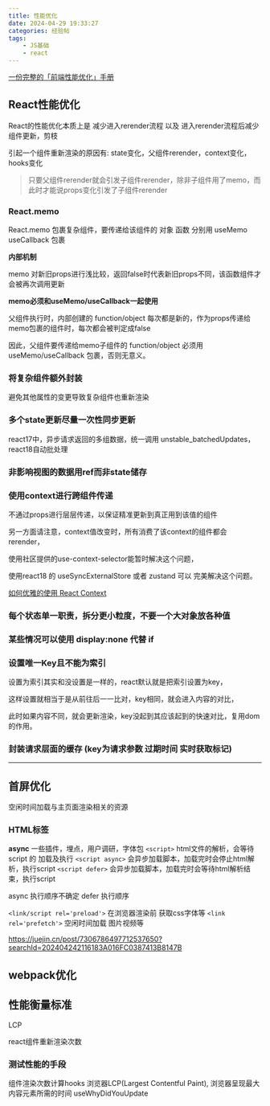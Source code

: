 ```yaml
---
title: 性能优化
date: 2024-04-29 19:33:27
categories: 经验帖
tags:
    - JS基础
    - react
---
```


[一份完整的「前端性能优化」手册](https://juejin.cn/post/7429128606749949978#heading-13)

## React性能优化

React的性能优化本质上是 减少进入rerender流程 以及 进入rerender流程后减少组件更新，剪枝

引起一个组件重新渲染的原因有: state变化，父组件rerender，context变化，hooks变化

> 只要父组件rerender就会引发子组件rerender，除非子组件用了memo，而此时才能说props变化引发了子组件rerender

### React.memo

React.memo 包裹复杂组件，要传递给该组件的 对象 函数 分别用 useMemo useCallback 包裹

__内部机制__

memo 对新旧props进行浅比较，返回false时代表新旧props不同，该函数组件才会被再次调用更新

__memo必须和useMemo/useCallback一起使用__

父组件执行时，内部创建的 function/object 每次都是新的，作为props传递给memo包裹的组件时，每次都会被判定成false

因此，父组件要传递给memo子组件的 function/object 必须用 useMemo/useCallback 包裹，否则无意义。

### 将复杂组件额外封装

避免其他属性的变更导致复杂组件也重新渲染

### 多个state更新尽量一次性同步更新

react17中，异步请求返回的多组数据，统一调用 unstable_batchedUpdates，react18自动批处理

### 非影响视图的数据用ref而非state储存

### 使用context进行跨组件传递

不通过props进行层层传递，以保证精准更新到真正用到该值的组件

另一方面请注意，context值改变时，所有消费了该context的组件都会rerender，

使用社区提供的use-context-selector能暂时解决这个问题，

使用react18 的 useSyncExternalStore 或者 zustand 可以 完美解决这个问题。

[如何优雅的使用 React Context](https://juejin.cn/post/7244838033454727227?searchId=20241121213404D44B54DD9E655C3284AE)

### 每个状态单一职责，拆分更小粒度，不要一个大对象放各种值

### 某些情况可以使用 display:none 代替 if

### 设置唯一Key且不能为索引

设置为索引其实和没设置是一样的，react默认就是把索引设置为key，

这样设置就相当于是从前往后一一比对，key相同，就会进入内容的对比，

此时如果内容不同，就会更新渲染，key没起到其应该起到的快速对比，复用dom的作用。

### 封装请求层面的缓存 (key为请求参数 过期时间 实时获取标记)

-------------------------------------------------------------------------------

## 首屏优化

空闲时间加载与主页面渲染相关的资源

### HTML标签

__async__ 一些插件，埋点，用户调研，字体包
`<script>` html文件的解析，会等待 script 的 加载及执行
`<script async>` 会异步加载脚本，加载完时会停止html解析，执行script
`<script defer>` 会异步加载脚本，加载完时会等待html解析结束，执行script

async 执行顺序不确定 defer 执行顺序

`<link/script rel='preload'>` 在浏览器渲染前 获取css字体等
`<link rel='prefetch'>` 空闲时间加载 图片视频等

https://juejin.cn/post/7306786497712537650?searchId=202404242116183A016FC0387413B8147B

## webpack优化

## 性能衡量标准

LCP

react组件重新渲染次数

### 测试性能的手段

组件渲染次数计算hooks
浏览器LCP(Largest Contentful Paint), 浏览器呈现最大内容元素所需的时间
useWhyDidYouUpdate
